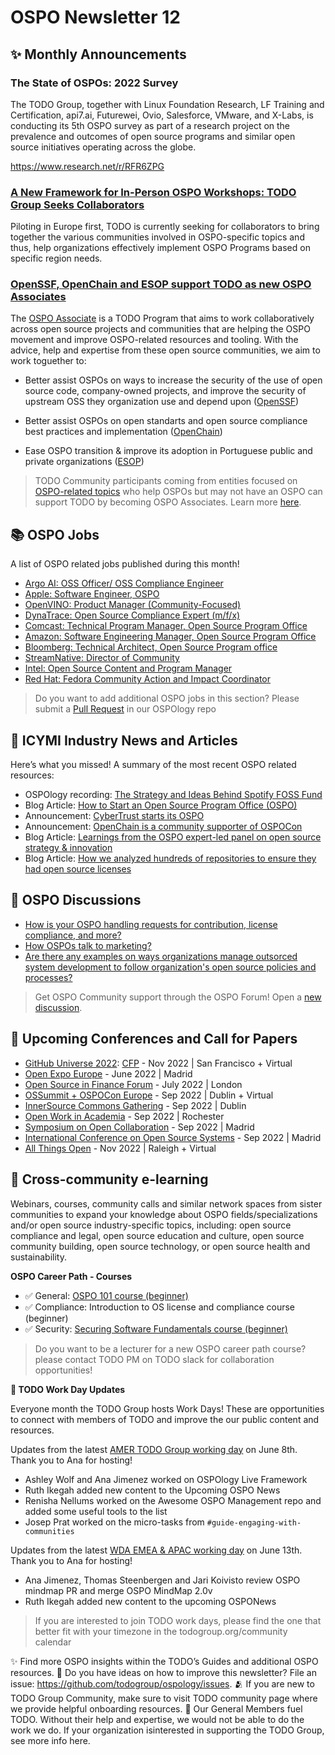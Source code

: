 # OSPO Newsletter 12


## ✨ Monthly Announcements 

### The State of OSPOs: 2022 Survey

The TODO Group, together with Linux Foundation Research, LF Training and Certification, api7.ai, Futurewei, Ovio, Salesforce, VMware, and X-Labs, is conducting its 5th OSPO survey as part of a research project on the prevalence and outcomes of open source programs and similar open source initiatives operating across the globe. 

https://www.research.net/r/RFR6ZPG

### [A New Framework for In-Person OSPO Workshops: TODO Group Seeks Collaborators](https://todogroup.org/blog/new-framework-in-person-ospo-workshops/)

Piloting in Europe first, TODO is currently seeking for collaborators to bring together the various communities involved in OSPO-specific topics and thus, help organizations effectively implement OSPO Programs based on specific region needs.

### [OpenSSF, OpenChain and ESOP support TODO as new OSPO Associates](https://todogroup.org/associates/)

The [OSPO Associate](https://todogroup.org/associates/) is a TODO Program that aims to work collaboratively across open source projects and communities that are helping the OSPO movement and improve OSPO-related resources and tooling. With the advice, help and expertise from these open source communities, we aim to work toguether to:

* Better assist OSPOs on ways to increase the security of the use of open source code, company-owned projects, and improve the security of upstream OSS they organization use and depend upon ([OpenSSF](https://openssf.org/))

* Better assist OSPOs on open standarts and open source compliance best practices and implementation ([OpenChain](https://www.openchainproject.org/))

* Ease OSPO transition & improve its adoption in Portuguese public and private organizations ([ESOP](https://www.esop.pt/en))

> TODO Community participants coming from entities focused on [OSPO-related topics](https://ospomindmap.todogroup.org/) who help OSPOs but may not have an OSPO can support TODO by becoming OSPO Associates. Learn more [here](https://todogroup.org/associates/).


## 📚 OSPO Jobs

A list of OSPO related jobs published during this month!

* [Argo AI: OSS Officer/ OSS Compliance Engineer](https://boards.greenhouse.io/argo/jobs/4268272)
* [Apple: Software Engineer, OSPO](https://jobs.apple.com/en-us/details/200349858/software-engineer-ospo-open-source-program-office)
* [OpenVINO: Product Manager (Community-Focused)](https://jobs.intel.com/ShowJob/Id/3393021/OpenVINO-Product-Manager-(Community-Focused))
* [DynaTrace: Open Source Compliance Expert (m/f/x)](https://careers.dynatrace.com/jobs/b70701ce-c8ba-49f6-af2b-d8adf1a6ee7a/)
* [Comcast: Technical Program Manager, Open Source Program Office](https://comcast.wd5.myworkdayjobs.com/Comcast_Careers/job/PA---Philadelphia-1800-Arch-St/Technical-Program-Manager--Open-Source-Program-Office_R335447)
* [Amazon: Software Engineering Manager, Open Source Program Office](https://www.amazon.jobs/en/jobs/2074411/software-engineering-manager-open-source-program-office-amazon-open-source-program-office)
* [Bloomberg: Technical Architect, Open Source Program office](https://careers.bloomberg.com/job/detail/99235)
* [StreamNative: Director of Community](https://jobs.lever.co/stream-native/6d247c32-837b-430e-88ee-807f722dbaf7)
* [Intel: Open Source Content and Program Manager](https://jobs.intel.com/ShowJob/Id/3448727/Open-Source-Content-and-Program-Manager)
* [Red Hat: Fedora Community Action and Impact Coordinator](https://us-redhat.icims.com/jobs/91919/fedora-community-action-and-impact-coordinator/job)

> Do you want to add additional OSPO jobs in this section? Please submit a [Pull Request](https://github.com/todogroup/ospology/tree/main/newsletter#how-to-contribute-to-osponews) in our OSPOlogy repo


## 📌 ICYMI Industry News and Articles

Here’s what you missed! A summary of the most recent OSPO related resources:

* OSPOlogy recording: [The Strategy and Ideas Behind Spotify FOSS Fund](https://www.youtube.com/watch?v=JD4yGco_MGw) 
* Blog Article: [How to Start an Open Source Program Office (OSPO)](https://sourcecodecontrol.co/how-to-start-an-open-source-program-office-ospo/)
* Announcement: [CyberTrust starts its OSPO](https://www.cybertrust.co.jp/pressrelease/2022/0623-ospo.html)
* Announcement: [OpenChain is a community supporter of OSPOCon](https://www.openchainproject.org/featured/2022/06/26/ospocon-eu-2022)
* Blog Article: [Learnings from the OSPO expert-led panel on open source strategy & innovation](https://todogroup.org/blog/ospo-expert-led-webinar-learnings/)
* Blog Article: [How we analyzed hundreds of repositories to ensure they had open source licenses](https://about.sourcegraph.com/blog/batch-changes-ospo)


## 🙋 OSPO Discussions

* [How is your OSPO handling requests for contribution, license compliance, and more?](https://github.com/todogroup/ospology/discussions/139)
* [How OSPOs talk to marketing?](https://github.com/todogroup/ospology/discussions/140)
* [Are there any examples on ways organizations manage outsorced system development to follow organization's open source policies and processes?](https://github.com/todogroup/ospology/discussions/134)

> Get OSPO Community support through the OSPO Forum! Open a [new discussion](https://github.com/todogroup/ospology/discussions).

## 📎 Upcoming Conferences and Call for Papers

* [GitHub Universe 2022](https://www.githubuniverse.com/): [CFP](https://www.githubuniverse.com/call_for_speakers) - Nov 2022 | San Francisco + Virtual
* [Open Expo Europe](https://openexpoeurope.com/) - June 2022 | Madrid
* [Open Source in Finance Forum](https://events.linuxfoundation.org/open-source-finance-forum/) - July 2022 | London
* [OSSummit + OSPOCon Europe](https://events.linuxfoundation.org/open-source-summit-europe/) - Sep 2022 | Dublin + Virtual
* [InnerSource Commons Gathering](https://www.eventbrite.com/e/innersource-commons-gathering-sep-2022-dublin-tickets-370546573777) - Sep 2022 | Dublin
* [Open Work in Academia](https://openr.it/summit/) - Sep 2022 | Rochester
* [Symposium on Open Collaboration](https://opensym.org/) - Sep 2022 | Madrid
* [International Conference on Open Source Systems](https://oss2022.github.io/) - Sep 2022 | Madrid
* [All Things Open](https://2021.allthingsopen.org/) - Nov 2022 | Raleigh + Virtual

## 🔭 Cross-community e-learning

Webinars, courses, community calls and similar network spaces from sister communities to expand your knowledge about OSPO fields/specializations and/or open source industry-specific topics, including: open source compliance and legal, open source education and culture, open source community building, open source technology, or open source health and sustainability. 

**OSPO Career Path - Courses**

* ✅ General: [OSPO 101 course (beginner)](https://github.com/todogroup/ospo101)
* ✅ Compliance: Introduction to OS license and compliance course (beginner)
* ✅ Security: [Securing Software Fundamentals course (beginner)](https://openssf.org/training/courses/)

> Do you want to be a lecturer for a new OSPO career path course? please contact TODO PM on TODO slack for collaboration opportunities!


**📝 TODO Work Day Updates**

Everyone month the TODO Group hosts Work Days! These are opportunities to connect with members of TODO and improve the our public content and resources. 

Updates from the latest [AMER TODO Group working day](https://github.com/todogroup/work-day-activities) on June 8th. Thank you to Ana for hosting!

* Ashley Wolf and Ana Jimenez worked on OSPOlogy Live Framework
* Ruth Ikegah added new content to the Upcoming OSPO News
* Renisha Nellums worked on the Awesome OSPO Management repo and added some useful tools to the list
* Josep Prat worked on the micro-tasks from `#guide-engaging-with-communities`

Updates from the latest [WDA EMEA & APAC working day](https://github.com/todogroup/work-day-activities) on June 13th. Thank you to Ana for hosting!

* Ana Jimenez, Thomas Steenbergen and Jari Koivisto review OSPO mindmap PR and merge OSPO MindMap 2.0v
* Ruth Ikegah added new content to the upcoming OSPONews

> If you are interested to join TODO work days, please find the one that better fit with your timezone in the todogroup.org/community calendar

✨ Find more OSPO insights within the TODO’s Guides and additional OSPO resources.
🧐 Do you have ideas on how to improve this newsletter? File an issue: https://github.com/todogroup/ospology/issues.
🫂 If you are new to TODO Group Community, make sure to visit TODO community page where we provide helpful onboarding resources.
💚 Our General Members fuel TODO. Without their help and expertise, we would not be able to do the work we do. If your organization isinterested in supporting the TODO Group, see more info here.


